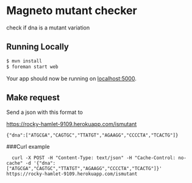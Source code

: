 # Magneto mutant checker
check if dna is a mutant variation

## Running Locally

```sh
$ mvn install
$ foreman start web
```

Your app should now be running on [localhost:5000](http://localhost:5000/).

## Make request
Send a json with this format  to

https://rocky-hamlet-9109.herokuapp.com/ismutant

```
{"dna":["ATGCGA","CAGTGC","TTATGT","AGAAGG","CCCCTA","TCACTG"]}
```

###Curl example
```
  curl -X POST -H "Content-Type: text/json" -H "Cache-Control: no-cache" -d '{"dna":["ATGCGA","CAGTGC","TTATGT","AGAAGG","CCCCTA","TCACTG"]}' https://rocky-hamlet-9109.herokuapp.com/ismutant
```
